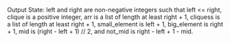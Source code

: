 Output State: left and right are non-negative integers such that left <= right, clique is a positive integer, arr is a list of length at least right + 1, cliquess is a list of length at least right + 1, small_element is left + 1, big_element is right + 1, mid is (right - left + 1) // 2, and not_mid is right - left + 1 - mid.